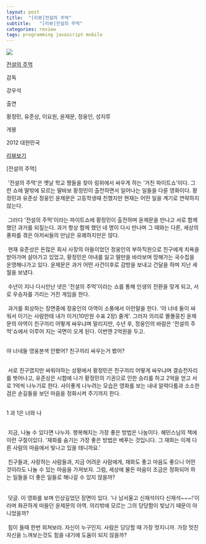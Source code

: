 ```yaml
---
layout: post
title:  "[리뷰]전설의 주먹"
subtitle:   "[리뷰]전설의 주먹"
categories: review
tags: programming javascript mobile
---
```

 

 

 [![](http://imgmovie.naver.com/mdi/mit150/0896/89636_P162_105217.jpg)](http://movie.naver.com/movie/bi/mi/basic.nhn?code=89636) 

 [ 전설의 주먹 ](http://movie.naver.com/movie/bi/mi/basic.nhn?code=89636)

 

 감독 

 강우석 

 출연 

 황정민, 유준상, 이요원, 윤제문, 정웅인, 성지루 

 개봉 

 2012 대한민국 

 

  [리뷰보기](http://movie.naver.com/movie/bi/mi/review.nhn?code=89636)  

 

 

 

 

    
  [전설의 주먹]    
     
  '전설의 주먹'은 옛날 학교 짱들을 찾아 링위에서 싸우게 하는 '거친 파이트쇼'이다. 그런 쇼에 딸밖에 모르는 딸바보 황정민이 출전하면서 일어나는 일들을 다룬 영화이다. 황정민과 유준상 정웅인 윤제문은 고등학생때 친했지만 현재는 어떤 일을 계기로 연락하지 않는다.   
     
  그러다 '전설의 주먹'이라는 파이트쇼에 황정민이 출전하며 윤제문을 만나고 서로 함께 했던 과거를 되짚는다. 과거 항상 함께 했던 네 명이 다시 만나며 그 때와는 다른, 세상의 풍파를 겪은 아저씨들의 만남은 유쾌하지만은 않다.    
     
  현재 유준상은 돈많은 회사 사장의 아들이었던 정웅인의 부하직원으로 친구에게 치욕을 받아가며 살아가고 있었고, 황정민은 아내를 잃고 딸만을 바라보며 망해가는 국수집을 운영해나가고 있다. 윤제문은 과거 어떤 사건이후로 감방을 보내고 건달을 하며 지난 세월을 보냈다.   
     
  수년이 지나 다시만난 넷은 '전설의 주먹'이라는 쇼를 통해 인생의 전환을 맞게 되고, 서로 우승자를 가리는 거친 게임을 한다.   
     
  과거를 회상하는 장면중에 정웅인의 아역이 소풍에서 이런말을 한다. '야 너네 둘이 싸워서 이기는 사람한테 내가 이거(10만원 수표 2장) 줄게'. 그러자 의리로 똘똘뭉친 윤제문의 아역이 친구끼리 어떻게 싸우냐며 말리지만, 수년 후, 정웅인의 바람은 '전설의 주먹'쇼에서 이루어 지는 국면이 오게 된다. 이번엔 2억원을 두고.   
       

  야 너네들 영웅본색 안봤어? 친구끼리 싸우는거 봤어?  

     
  서로 친구였지만 싸워야하는 상황에서 황정민은 친구끼리 어떻게 싸우냐며 결승전자리를 벗어나고, 유준상은 시합에 나가 황정민의 기권으로 인한 승리를 하고 2억을 얻고 서로 1억씩 나누기로 한다. 사이좋게 나누려는 모습은 영화를 보는 내내 알력다툼과 소소한 검은 손길들을 보던 마음을 정화시켜 주기까지 한다.   
     

  1 과 1은 너와 나  

     
  지금, 나눌 수 있다면 나누자. 행복해지는 가장 좋은 방법은 나눔이다. 혜민스님의 책에 이런 구절이있다. '재화를 숨기는 가장 좋은 방법은 베푸는 것입니다. 그 재화는 이제 다른 사람의 마음에서 빛나고 있을 테니까요.'    
     
  친구들과, 사랑하는 사람들과, 지금 어려운 사람에게, 재화도 좋고 마음도 좋으니 어떤 것이라도 나눌 수 있는 마음을 가져보자. 그럼, 세상에 물든 마음이 조금은 정화되어 하는 일들을 더 좋은 일들로 해나갈 수 있지 않을까?   
     
     
  덧글. 이 영화를 보며 인상깊었던 장면이 있다. '나 남서울고 신재석이다 신재석~~~!'이라며 화끈하게 떠들던 윤제문의 아역. 의리밖에 모르는 그의 당당함이 빛났기 때문이 아니었을까?   
     
  힘이 들때 한번 외쳐보라. 자신이 누구인지. 사람은 당당할 때 가장 멋지니까. 가장 멋진 자신을 느껴보는것도 힘을 내기에 도움이 되지 않을까?  